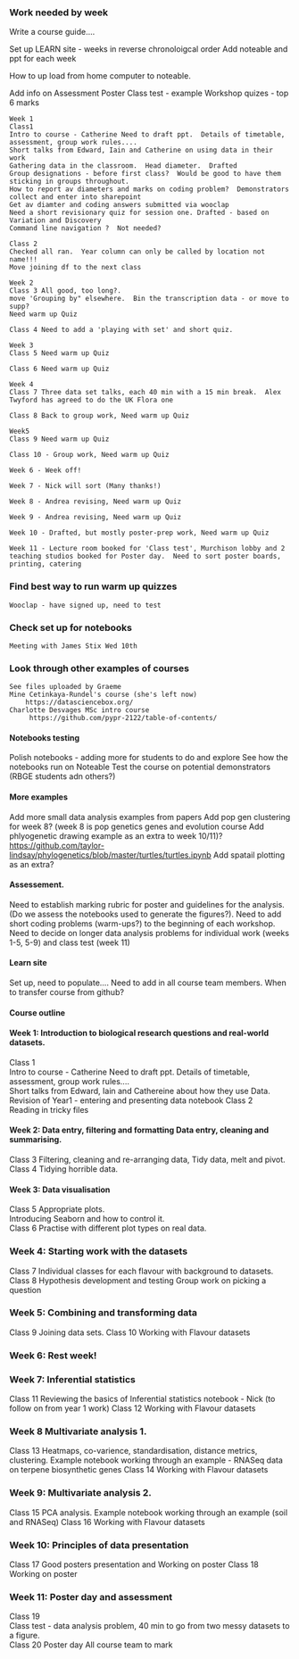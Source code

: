 ### Work needed by week

Write a course guide....

Set up LEARN site - weeks in reverse chronoloigcal order
Add noteable and ppt for each week

How to up load from home computer to noteable.


Add info on Assessment
    Poster
    Class test - example
    Workshop quizes - top 6 marks

    Week 1
    Class1 
    Intro to course - Catherine Need to draft ppt.  Details of timetable, assessment, group work rules....  
    Short talks from Edward, Iain and Catherine on using data in their work
    Gathering data in the classroom.  Head diameter.  Drafted
    Group designations - before first class?  Would be good to have them sticking in groups throughout.
    How to report av diameters and marks on coding problem?  Demonstrators collect and enter into sharepoint
    Get av diamter and coding answers submitted via wooclap
    Need a short revisionary quiz for session one. Drafted - based on Variation and Discovery
    Command line navigation ?  Not needed?

    Class 2
    Checked all ran.  Year column can only be called by location not name!!!
    Move joining df to the next class

    Week 2 
    Class 3 All good, too long?.  
    move 'Grouping by" elsewhere.  Bin the transcription data - or move to supp?
    Need warm up Quiz

    Class 4 Need to add a 'playing with set' and short quiz.

    Week 3 
    Class 5 Need warm up Quiz

    Class 6 Need warm up Quiz

    Week 4 
    Class 7 Three data set talks, each 40 min with a 15 min break.  Alex Twyford has agreed to do the UK Flora one

    Class 8 Back to group work, Need warm up Quiz

    Week5 
    Class 9 Need warm up Quiz

    Class 10 - Group work, Need warm up Quiz

    Week 6 - Week off!

    Week 7 - Nick will sort (Many thanks!)

    Week 8 - Andrea revising, Need warm up Quiz

    Week 9 - Andrea revising, Need warm up Quiz

    Week 10 - Drafted, but mostly poster-prep work, Need warm up Quiz

    Week 11 - Lecture room booked for 'Class test', Murchison lobby and 2 teaching studios booked for Poster day.  Need to sort poster boards, printing, catering

### Find best way to run warm up quizzes
    Wooclap - have signed up, need to test

### Check set up for notebooks 
    Meeting with James Stix Wed 10th

### Look through other examples of courses
    See files uploaded by Graeme
    Mine Cetinkaya-Rundel's course (she's left now)
        https://datasciencebox.org/
    Charlotte Desvages MSc intro course
         https://github.com/pypr-2122/table-of-contents/

#### Notebooks testing
 Polish notebooks - adding more for students to do and explore
 See how the notebooks run on Noteable
 Test the course on potential demonstrators (RBGE students adn others?)

#### More examples
Add more small data analysis examples from papers
Add pop gen clustering for week 8? (week 8 is pop genetics genes and evolution course
Add phlyogenetic drawing example as an extra to week 10/11)?  https://github.com/taylor-lindsay/phylogenetics/blob/master/turtles/turtles.ipynb
Add spatail plotting as an extra?
    
#### Assessement. 
Need to establish marking rubric for poster and guidelines for the analysis.  
(Do we assess the notebooks used to generate the figures?). 
Need to add short coding problems (warm-ups?) to the beginning of each workshop.  
Need to decide on longer data analysis problems for individual work (weeks 1-5, 5-9) and class test (week 11) 

#### Learn site
Set up, need to populate....
Need to add in all course team members.
When to transfer course from github?


#### Course outline

#### Week 1: Introduction to biological research questions and real-world datasets.  
Class 1   
    Intro to course - Catherine Need to draft ppt.  Details of timetable, assessment, group work rules....  
    Short talks from Edward, Iain and Cathereine about how they use Data. 
    Revision of Year1 - entering and presenting data notebook 
Class 2   
    Reading in tricky files

#### Week 2: Data entry, filtering and formatting Data entry, cleaning and summarising.  
Class 3 
    Filtering, cleaning and re-arranging data, Tidy data, melt and pivot. 
Class 4 
    Tidying horrible data. 
 
#### Week 3: Data visualisation  
Class 5 
    Appropriate plots.  
    Introducing Seaborn and how to control it.  
Class 6 
    Practise with different plot types on real data.  

### Week 4: Starting work with the datasets  
Class 7 
    Individual classes for each flavour with background to datasets.  
Class 8 
    Hypothesis development and testing 
    Group work on picking a question

### Week 5: Combining and transforming data 
Class 9 
    Joining data sets.
Class 10 
    Working with Flavour datasets

### Week 6: Rest week!

### Week 7: Inferential statistics   
Class 11 
    Reviewing the basics of Inferential statistics notebook - Nick (to follow on from year 1 work)
Class 12
    Working with Flavour datasets

### Week 8 Multivariate analysis 1.  
Class 13 
    Heatmaps, co-varience, standardisation, distance metrics, clustering. 
    Example notebook working through an example - RNASeq data on terpene biosynthetic genes 
Class 14 
    Working with Flavour datasets

### Week 9: Multivariate analysis 2.  
Class 15 
    PCA analysis.
    Example notebook working through an example (soil and RNASeq)
Class 16  Working with Flavour datasets


### Week 10: Principles of data presentation  
Class 17 
    Good posters presentation and Working on poster
Class 18 
    Working on poster

### Week 11: Poster day and assessment 
Class 19  
    Class test - data analysis problem, 40 min to go from two messy datasets to a figure.   
Class 20
    Poster day All course team to mark



